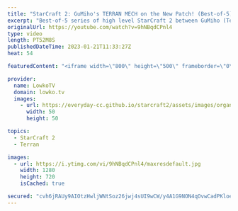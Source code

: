 ```yaml
---
title: "StarCraft 2: GuMiho's TERRAN MECH on the New Patch! (Best-of-5)"
excerpt: "Best-of-5 series of high level StarCraft 2 between GuMiho (Terran) and Ragnarok (Zerg). This match is the grand finals of the ESL Open Cup 158 Korea. In these games GuMi decides to give Terran Mech a try after falling behind significantly in the early game.  Support my work: https://patreon.com/lowkotv"
originalUrl: https://youtube.com/watch?v=9hNBqdCPnl4
type: video
length: PT52M8S
publishedDateTime: 2023-01-21T11:33:27Z
heat: 54

featuredContent: "<iframe width=\"800\" height=\"500\" frameborder=\"0\" src=\"https://www.youtube.com/embed/9hNBqdCPnl4\" allow=\"accelerometer; autoplay; encrypted-media; gyroscope; picture-in-picture\" allowfullscreen></iframe>"

provider:
  name: LowkoTV
  domain: lowko.tv
  images:
    - url: https://everyday-cc.github.io/starcraft2/assets/images/organizations/lowko.tv-50x50.jpg
      width: 50
      height: 50

topics:
  - StarCraft 2
  - Terran

images:
  - url: https://i.ytimg.com/vi/9hNBqdCPnl4/maxresdefault.jpg
    width: 1280
    height: 720
    isCached: true

secured: "cvh6jRAUy9AIOtzHwljWNtSoz26jwj4sUI9wCW/y4A1G9NON4qOvwCadPKloeiE3KlET3gQG2TI3L43191CT8+L5WgRTK7cU7F2tkAFE4nCnRBCilxoEfhP6jbIp7pjQdfyVIec7+2l5E2aCX4utSDwLEHRjIUSYSfVhxpGWIsjvgP9nG36kZzomJyoThRayYwJRtX7MmWWCXUz4PlkjwxZrJzqz4HdFJkKrSsvWmZM/40CDEiTHBJj1/KFmjFw9ldxDWKXOtr8CQU2uk3vMf+eoM8nmbfjvrA9GJ4fcgnSAECy9YU9kxl/P9nwve1KckY2b+81z/H28VIp5PkwhM1CsxohLWLD2NKGx+MCx78nybkNXmLMUn/MKa8Vjo7hNuruMzwKQ+FtgIob6EPERgZdzyZXDctUqVlBBZtgx8+QDytKS61N8nl9QCZhoG8u4;annrRU60T2AgiTE6MHEGew=="
---
```


